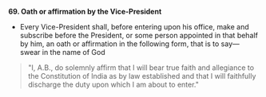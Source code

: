 **69\. Oath or affirmation by the Vice-President**

- Every Vice-President shall, before entering upon his office, make and subscribe before the President, or some person appointed in that behalf by him, an oath or affirmation in the following form, that is to say—
	swear in the name of God 
	

>"I, A.B., do solemnly affirm that I will bear true faith and allegiance to the Constitution of India as by law established and that I will faithfully discharge the duty upon which I am about to enter."

	